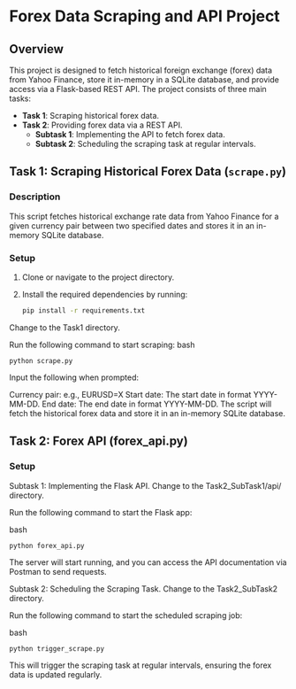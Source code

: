 # Forex Data Scraping and API Project

## Overview
This project is designed to fetch historical foreign exchange (forex) data from Yahoo Finance, store it in-memory in a SQLite database, and provide access via a Flask-based REST API. The project consists of three main tasks:

- **Task 1**: Scraping historical forex data.
- **Task 2**: Providing forex data via a REST API.
  - **Subtask 1**: Implementing the API to fetch forex data.
  - **Subtask 2**: Scheduling the scraping task at regular intervals.

## Task 1: Scraping Historical Forex Data (`scrape.py`)

### Description
This script fetches historical exchange rate data from Yahoo Finance for a given currency pair between two specified dates and stores it in an in-memory SQLite database.

### Setup

1. Clone or navigate to the project directory.
2. Install the required dependencies by running:

   ```bash
   pip install -r requirements.txt
   ```
Change to the Task1 directory.

Run the following command to start scraping:
bash
```
python scrape.py
```
Input the following when prompted:

Currency pair: e.g., EURUSD=X
Start date: The start date in format YYYY-MM-DD.
End date: The end date in format YYYY-MM-DD.
The script will fetch the historical forex data and store it in an in-memory SQLite database.

## Task 2: Forex API (forex_api.py)
### Setup
Subtask 1: Implementing the Flask API. Change to the Task2_SubTask1/api/ directory.

Run the following command to start the Flask app:

bash
```
python forex_api.py
```
The server will start running, and you can access the API documentation via Postman to send requests.

Subtask 2: Scheduling the Scraping Task. Change to the Task2_SubTask2 directory.

Run the following command to start the scheduled scraping job:

bash
```
python trigger_scrape.py
```
This will trigger the scraping task at regular intervals, ensuring the forex data is updated regularly.
